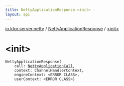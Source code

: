 ```yaml
---
title: NettyApplicationResponse.<init> - 
layout: api
---
```


<div class='api-docs-breadcrumbs'><a href="../index.html">io.ktor.server.netty</a> / <a href="index.html">NettyApplicationResponse</a> / <a href="./-init-.html">&lt;init&gt;</a></div>

# &lt;init&gt;

<div class="signature"><code><span class="identifier">NettyApplicationResponse</span><span class="symbol">(</span><br/>&nbsp;&nbsp;&nbsp;&nbsp;<span class="parameterName" id="io.ktor.server.netty.NettyApplicationResponse$<init>(io.ktor.server.netty.NettyApplicationCall, io.netty.channel.ChannelHandlerContext, , )/call">call</span><span class="symbol">:</span>&nbsp;<a href="../-netty-application-call/index.html"><span class="identifier">NettyApplicationCall</span></a><span class="symbol">, </span><br/>&nbsp;&nbsp;&nbsp;&nbsp;<span class="parameterName" id="io.ktor.server.netty.NettyApplicationResponse$<init>(io.ktor.server.netty.NettyApplicationCall, io.netty.channel.ChannelHandlerContext, , )/context">context</span><span class="symbol">:</span>&nbsp;<span class="identifier">ChannelHandlerContext</span><span class="symbol">, </span><br/>&nbsp;&nbsp;&nbsp;&nbsp;<span class="parameterName" id="io.ktor.server.netty.NettyApplicationResponse$<init>(io.ktor.server.netty.NettyApplicationCall, io.netty.channel.ChannelHandlerContext, , )/engineContext">engineContext</span><span class="symbol">:</span>&nbsp;<span class="identifier">&lt;ERROR CLASS&gt;</span><span class="symbol">, </span><br/>&nbsp;&nbsp;&nbsp;&nbsp;<span class="parameterName" id="io.ktor.server.netty.NettyApplicationResponse$<init>(io.ktor.server.netty.NettyApplicationCall, io.netty.channel.ChannelHandlerContext, , )/userContext">userContext</span><span class="symbol">:</span>&nbsp;<span class="identifier">&lt;ERROR CLASS&gt;</span><span class="symbol">)</span></code></div>
